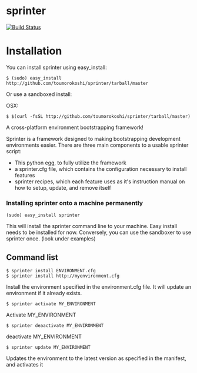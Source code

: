 sprinter
========
[![Build Status](https://travis-ci.org/toumorokoshi/sprinter.png)](https://travis-ci.org/toumorokoshi/sprinter)

Installation
============
You can install sprinter using easy_install:

    $ (sudo) easy_install http://github.com/toumorokoshi/sprinter/tarball/master

Or use a sandboxed install:

OSX:

    $ $(curl -fsSL http://github.com/toumorokoshi/sprinter/tarball/master)
   

A cross-platform environment bootstrapping framework!

Sprinter is a framework designed to making bootstrapping development environments easier. There are three main components to a usable sprinter script:
* This python egg, to fully utilize the framework
* a sprinter.cfg file, which contains the configuration necessary to install features
* sprinter recipes, which each feature uses as it's instruction manual on how to setup, update, and remove itself 

### Installing sprinter onto a machine permanently
    (sudo) easy_install sprinter

This will install the sprinter command line to your machine. Easy install needs to be installed for now. Conversely, you can use the sandboxer to use sprinter once. (look under examples)

Command list
------------
    $ sprinter install ENVIRONMENT.cfg
    $ sprinter install http://myenvironment.cfg
Install the environment specified in the environment.cfg file. It will update an environment if it already exists.

    $ sprinter activate MY_ENVIRONMENT

Activate MY_ENVIRONMENT

    $ sprinter deaactivate MY_ENVIRONMENT

deactivate MY_ENVIRONMENT

    $ sprinter update MY_ENVIRONMENT

Updates the environment to the latest version as specified in the manifest, and activates it


